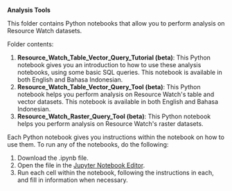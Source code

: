 **Analysis Tools**

This folder contains Python notebooks that allow you to perform analysis on Resource Watch datasets.

Folder contents:
1. **Resource_Watch_Table_Vector_Query_Tutorial (beta)**: This Python notebook gives you an introduction to how to use these analysis notebooks, using some basic SQL queries. This notebook is available in both English and Bahasa Indonesian.
2. **Resource_Watch_Table_Vector_Query_Tool (beta)**: This Python notebook helps you perform analysis on Resource Watch's table and vector datasets. This notebook is available in both English and Bahasa Indonesian.
3. **Resource_Watch_Raster_Query_Tool (beta)**: This Python notebook helps you perform analysis on Resource Watch's raster datasets.

Each Python notebook gives you instructions within the notebook on how to use them. To run any of the notebooks, do the following:
1. Download the .ipynb file.
2. Open the file in the [Jupyter Notebook Editor](https://jupyter.org/install).
3. Run each cell within the notebook, following the instructions in each, and fill in information when necessary.